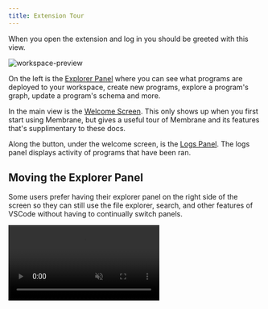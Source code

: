```yaml
---
title: Extension Tour
---
```


When you open the extension and log in you should be greeted with this view.

![workspace-preview](/cloud-assets/workspace-preview.png)

On the left is the [Explorer Panel]() where you can see what programs are deployed to your workspace, create new programs, explore a program's graph, update a program's schema and more.

In the main view is the [Welcome Screen](). This only shows up when you first start using Membrane, but gives a useful tour of Membrane and its features that's supplimentary to these docs.

Along the button, under the welcome screen, is the [Logs Panel](). The logs panel displays activity of programs that have been ran.

## Moving the Explorer Panel

Some users prefer having their explorer panel on the right side of the screen so they can still use the file explorer, search, and other features of VSCode without having to continually switch panels.

<video class="aspect-video !m-8" src="/cloud-assets/move-panel.mp4" muted autoplay loop/>
